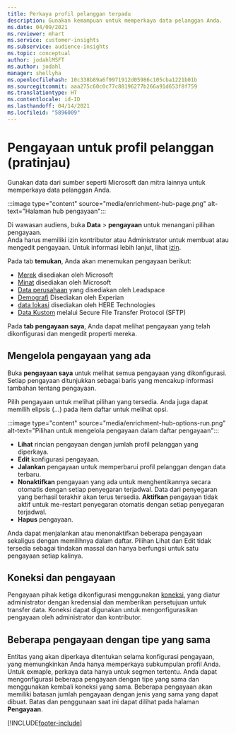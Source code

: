 ```yaml
---
title: Perkaya profil pelanggan terpadu
description: Gunakan kemampuan untuk memperkaya data pelanggan Anda.
ms.date: 04/09/2021
ms.reviewer: mhart
ms.service: customer-insights
ms.subservice: audience-insights
ms.topic: conceptual
author: jodahlMSFT
ms.author: jodahl
manager: shellyha
ms.openlocfilehash: 10c338b89a6f9971912d05986c105cba1221b01b
ms.sourcegitcommit: aaa275c60c0c77c88196277b266a91d653f8f759
ms.translationtype: HT
ms.contentlocale: id-ID
ms.lasthandoff: 04/14/2021
ms.locfileid: "5896009"
---
```

# <a name="enrichment-for-customer-profiles-preview"></a>Pengayaan untuk profil pelanggan (pratinjau)

Gunakan data dari sumber seperti Microsoft dan mitra lainnya untuk memperkaya data pelanggan Anda.

:::image type="content" source="media/enrichment-hub-page.png" alt-text="Halaman hub pengayaan":::

Di wawasan audiens, buka **Data** > **pengayaan** untuk menangani pilihan pengayaan.    
Anda harus memiliki izin kontributor atau Administrator untuk membuat atau mengedit pengayaan. Untuk informasi lebih lanjut, lihat [izin](permissions.md).

Pada tab **temukan**, Anda akan menemukan pengayaan berikut:

- [Merek](enrichment-microsoft.md) disediakan oleh Microsoft
- [Minat](enrichment-microsoft.md) disediakan oleh Microsoft
- [Data perusahaan](enrichment-leadspace.md) yang disediakan oleh Leadspace
- [Demografi](enrichment-experian.md) Disediakan oleh Experian
- [data lokasi](enrichment-here.md) disediakan oleh HERE Technologies
- [Data Kustom](enrichment-SFTP-custom-import.md) melalui Secure File Transfer Protocol (SFTP)

Pada **tab pengayaan saya**, Anda dapat melihat pengayaan yang telah dikonfigurasi dan mengedit properti mereka.

## <a name="manage-existing-enrichments"></a>Mengelola pengayaan yang ada

Buka **pengayaan saya** untuk melihat semua pengayaan yang dikonfigurasi. Setiap pengayaan ditunjukkan sebagai baris yang mencakup informasi tambahan tentang pengayaan.

Pilih pengayaan untuk melihat pilihan yang tersedia. Anda juga dapat memilih elipsis (...) pada item daftar untuk melihat opsi.

:::image type="content" source="media/enrichment-hub-options-run.png" alt-text="Pilihan untuk mengelola pengayaan dalam daftar pengayaan":::

- **Lihat** rincian pengayaan dengan jumlah profil pelanggan yang diperkaya.
- **Edit** konfigurasi pengayaan.
- **Jalankan** pengayaan untuk memperbarui profil pelanggan dengan data terbaru.
- **Nonaktifkan** pengayaan yang ada untuk menghentikannya secara otomatis dengan setiap penyegaran terjadwal. Data dari penyegaran yang berhasil terakhir akan terus tersedia. **Aktifkan** pengayaan tidak aktif untuk me-restart penyegaran otomatis dengan setiap penyegaran terjadwal.
- **Hapus** pengayaan.

Anda dapat menjalankan atau menonaktifkan beberapa pengayaan sekaligus dengan memilihnya dalam daftar. Pilihan Lihat dan Edit tidak tersedia sebagai tindakan massal dan hanya berfungsi untuk satu pengayaan setiap kalinya.

## <a name="enrichments-and-connections"></a>Koneksi dan pengayaan

Pengayaan pihak ketiga dikonfigurasi menggunakan [koneksi](connections.md), yang diatur administrator dengan kredensial dan memberikan persetujuan untuk transfer data. Koneksi dapat digunakan untuk mengonfigurasikan pengayaan oleh administrator dan kontributor.  

## <a name="multiple-enrichments-of-the-same-type"></a>Beberapa pengayaan dengan tipe yang sama

Entitas yang akan diperkaya ditentukan selama konfigurasi pengayaan, yang memungkinkan Anda hanya memperkaya subkumpulan profil Anda. Untuk exmaple, perkaya data hanya untuk segmen tertentu. Anda dapat mengonfigurasi beberapa pengayaan dengan tipe yang sama dan menggunakan kembali koneksi yang sama. Beberapa pengayaan akan memiliki batasan jumlah pengayaan dengan jenis yang sama yang dapat dibuat. Batas dan penggunaan saat ini dapat dilihat pada halaman **Pengayaan**.

[!INCLUDE[footer-include](../includes/footer-banner.md)]
